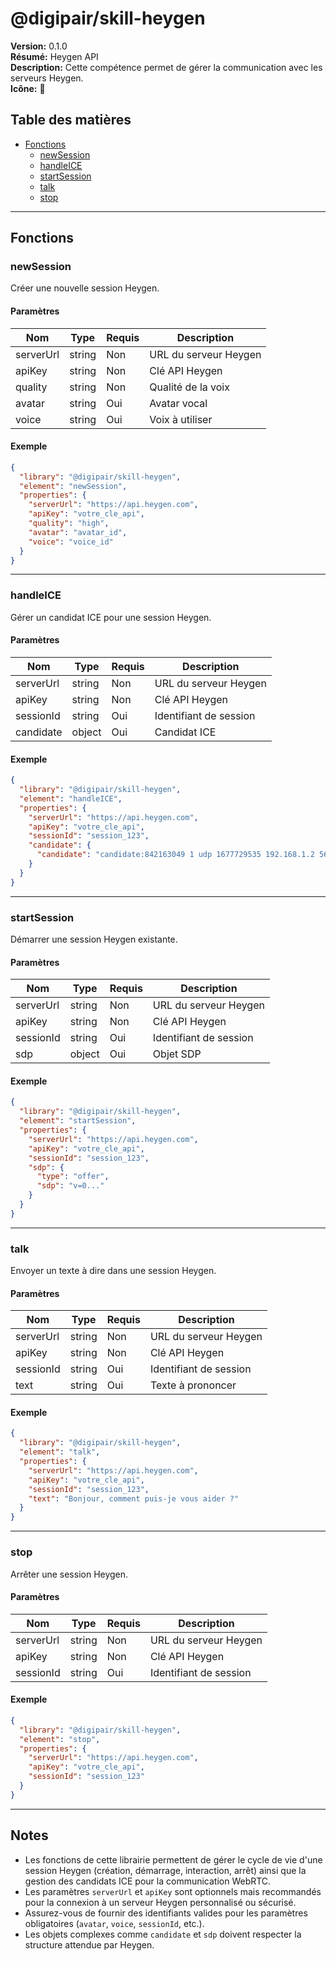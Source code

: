 # @digipair/skill-heygen

**Version:** 0.1.0  
**Résumé:** Heygen API  
**Description:** Cette compétence permet de gérer la communication avec les serveurs Heygen.  
**Icône:** 🔗

## Table des matières

- [Fonctions](#fonctions)
  - [newSession](#newsession)
  - [handleICE](#handleice)
  - [startSession](#startsession)
  - [talk](#talk)
  - [stop](#stop)

---

## Fonctions

### newSession

Créer une nouvelle session Heygen.

#### Paramètres

| Nom        | Type   | Requis | Description                |
|------------|--------|--------|----------------------------|
| serverUrl  | string | Non    | URL du serveur Heygen      |
| apiKey     | string | Non    | Clé API Heygen             |
| quality    | string | Non    | Qualité de la voix         |
| avatar     | string | Oui    | Avatar vocal               |
| voice      | string | Oui    | Voix à utiliser            |

#### Exemple

```json
{
  "library": "@digipair/skill-heygen",
  "element": "newSession",
  "properties": {
    "serverUrl": "https://api.heygen.com",
    "apiKey": "votre_cle_api",
    "quality": "high",
    "avatar": "avatar_id",
    "voice": "voice_id"
  }
}
```

---

### handleICE

Gérer un candidat ICE pour une session Heygen.

#### Paramètres

| Nom        | Type   | Requis | Description                |
|------------|--------|--------|----------------------------|
| serverUrl  | string | Non    | URL du serveur Heygen      |
| apiKey     | string | Non    | Clé API Heygen             |
| sessionId  | string | Oui    | Identifiant de session     |
| candidate  | object | Oui    | Candidat ICE               |

#### Exemple

```json
{
  "library": "@digipair/skill-heygen",
  "element": "handleICE",
  "properties": {
    "serverUrl": "https://api.heygen.com",
    "apiKey": "votre_cle_api",
    "sessionId": "session_123",
    "candidate": {
      "candidate": "candidate:842163049 1 udp 1677729535 192.168.1.2 56143 typ srflx raddr 0.0.0.0 rport 0"
    }
  }
}
```

---

### startSession

Démarrer une session Heygen existante.

#### Paramètres

| Nom        | Type   | Requis | Description                |
|------------|--------|--------|----------------------------|
| serverUrl  | string | Non    | URL du serveur Heygen      |
| apiKey     | string | Non    | Clé API Heygen             |
| sessionId  | string | Oui    | Identifiant de session     |
| sdp        | object | Oui    | Objet SDP                  |

#### Exemple

```json
{
  "library": "@digipair/skill-heygen",
  "element": "startSession",
  "properties": {
    "serverUrl": "https://api.heygen.com",
    "apiKey": "votre_cle_api",
    "sessionId": "session_123",
    "sdp": {
      "type": "offer",
      "sdp": "v=0..."
    }
  }
}
```

---

### talk

Envoyer un texte à dire dans une session Heygen.

#### Paramètres

| Nom        | Type   | Requis | Description                |
|------------|--------|--------|----------------------------|
| serverUrl  | string | Non    | URL du serveur Heygen      |
| apiKey     | string | Non    | Clé API Heygen             |
| sessionId  | string | Oui    | Identifiant de session     |
| text       | string | Oui    | Texte à prononcer          |

#### Exemple

```json
{
  "library": "@digipair/skill-heygen",
  "element": "talk",
  "properties": {
    "serverUrl": "https://api.heygen.com",
    "apiKey": "votre_cle_api",
    "sessionId": "session_123",
    "text": "Bonjour, comment puis-je vous aider ?"
  }
}
```

---

### stop

Arrêter une session Heygen.

#### Paramètres

| Nom        | Type   | Requis | Description                |
|------------|--------|--------|----------------------------|
| serverUrl  | string | Non    | URL du serveur Heygen      |
| apiKey     | string | Non    | Clé API Heygen             |
| sessionId  | string | Oui    | Identifiant de session     |

#### Exemple

```json
{
  "library": "@digipair/skill-heygen",
  "element": "stop",
  "properties": {
    "serverUrl": "https://api.heygen.com",
    "apiKey": "votre_cle_api",
    "sessionId": "session_123"
  }
}
```

---

## Notes

- Les fonctions de cette librairie permettent de gérer le cycle de vie d'une session Heygen (création, démarrage, interaction, arrêt) ainsi que la gestion des candidats ICE pour la communication WebRTC.
- Les paramètres `serverUrl` et `apiKey` sont optionnels mais recommandés pour la connexion à un serveur Heygen personnalisé ou sécurisé.
- Assurez-vous de fournir des identifiants valides pour les paramètres obligatoires (`avatar`, `voice`, `sessionId`, etc.).
- Les objets complexes comme `candidate` et `sdp` doivent respecter la structure attendue par Heygen.